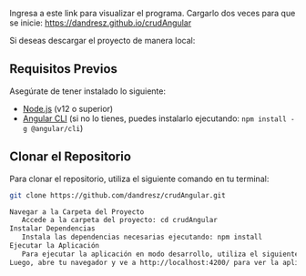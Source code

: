 Ingresa a este link para visualizar el programa. Cargarlo dos veces para que se inicie: https://dandresz.github.io/crudAngular



Si deseas descargar el proyecto de manera local:

## Requisitos Previos

Asegúrate de tener instalado lo siguiente:

- [Node.js](https://nodejs.org/) (v12 o superior)
- [Angular CLI](https://angular.io/cli) (si no lo tienes, puedes instalarlo ejecutando: `npm install -g @angular/cli`)

## Clonar el Repositorio

Para clonar el repositorio, utiliza el siguiente comando en tu terminal:

```bash
git clone https://github.com/dandresz/crudAngular.git

Navegar a la Carpeta del Proyecto
   Accede a la carpeta del proyecto: cd crudAngular
Instalar Dependencias
   Instala las dependencias necesarias ejecutando: npm install
Ejecutar la Aplicación
   Para ejecutar la aplicación en modo desarrollo, utiliza el siguiente comando: ng serve
Luego, abre tu navegador y ve a http://localhost:4200/ para ver la aplicación en funcionamiento.
